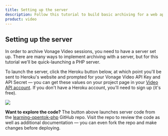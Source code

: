 ```yaml
---
title: Setting up the server
description: Follow this tutorial to build basic archiving for a web application from scratch using the Vonage Video API. It is the quickest way to build a proof of concept for this functionality on the Vonage Video API platform.
product: video 
---
```


## Setting up the server

In order to archive Vonage Video sessions, you need to have a server set up. There are many ways to implement archiving with a server, but for this tutorial we'll be quick-launching a PHP server.

To launch the server, click the Heroku button below, at which point you'll be sent to Heroku's website and prompted for your Vonage Video API Key and API Secret — you can get these values on your project page in your [Video API account](https://ui.idp.vonage.com/ui/auth/login?icid=nexmocustomer_api-developer-adp_nexmodashbdsigin_nav). If you don't have a Heroku account, you'll need to sign up (it's free).

[![](https://www.herokucdn.com/deploy/button.svg)](https://heroku.com/deploy?template=https://github.com/opentok/learning-opentok-php)

**Want to explore the code?** The button above launches server code from the [learning-opentok-php](https://github.com/opentok/learning-opentok-php) GitHub repo. Visit the repo to review the code as well as additional documentation — you can even fork the repo and make changes before deploying.

